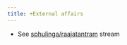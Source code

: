 ```yaml
---
title: +External affairs
---
```


- See [sphulinga/raajatantram](https://sphulinga.wordpress.com/category/twitter/raajatantram/) stream